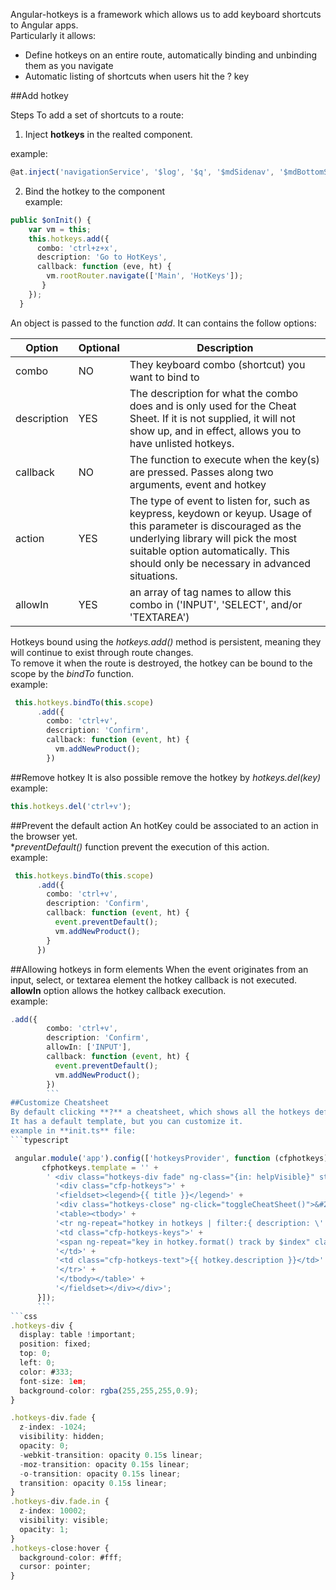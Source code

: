 Angular-hotkeys is a framework which allows us to add keyboard shortcuts to Angular apps.  
Particularly it allows:
* Define hotkeys on an entire route, automatically binding and unbinding them as you navigate
* Automatic listing of shortcuts when users hit the ? key

##Add hotkey

Steps To add a set of shortcuts to a route:  
1. Inject **hotkeys** in the realted component.   

example:  
```typescript
@at.inject('navigationService', '$log', '$q', '$mdSidenav', '$mdBottomSheet', '$mdMenu', '$mdToast', 'hotkeys', '$scope', '$rootRouter')
```
2. Bind the hotkey to the component  
example:    

```typescript
public $onInit() {
    var vm = this;
    this.hotkeys.add({
      combo: 'ctrl+z+x',
      description: 'Go to HotKeys',
      callback: function (eve, ht) {
        vm.rootRouter.navigate(['Main', 'HotKeys']);
       }
    });
  }
  ```
An object is passed to the function *add*.
It can contains the follow options:  

Option | Optional | Description 
--- | --- | ---
combo | NO | They keyboard combo (shortcut) you want to bind to 
description | YES | The description for what the combo does and is only used for the Cheat Sheet. If it is not supplied, it will not show up, and in effect, allows you to have unlisted hotkeys.
callback | NO | The function to execute when the key(s) are pressed. Passes along two arguments, event and hotkey
action |  YES | The type of event to listen for, such as keypress, keydown or keyup. Usage of this parameter is discouraged as the underlying library will pick the most suitable option automatically. This should only be necessary in advanced situations.
allowIn |  YES | an array of tag names to allow this combo in ('INPUT', 'SELECT', and/or 'TEXTAREA')

Hotkeys bound using the *hotkeys.add()* method is persistent, meaning they will continue to exist through route changes.      
To remove it when the route is destroyed, the hotkey can be bound to the scope by the *bindTo* function.   
example: 
  

```typescript
 this.hotkeys.bindTo(this.scope)
      .add({
        combo: 'ctrl+v',
        description: 'Confirm',
        callback: function (event, ht) {
          vm.addNewProduct();
        })
```

##Remove hotkey
It is also possible remove the hotkey by *hotkeys.del(key)*   
example:

```typescript
this.hotkeys.del('ctrl+v');
```
##Prevent the default action 
An hotKey could be associated to an action in the browser yet.     
**preventDefault()* function prevent the execution of this action.  
example: 

```typescript
 this.hotkeys.bindTo(this.scope)
      .add({
        combo: 'ctrl+v',
        description: 'Confirm',
        callback: function (event, ht) {
          event.preventDefault();
          vm.addNewProduct();
        }
      })
```
##Allowing hotkeys in form elements
 When the event originates from an input, select, or textarea element the hotkey callback is not executed.  
**allowIn** option allows the hotkey callback execution.   
example:   

```typescript
.add({
        combo: 'ctrl+v',
        description: 'Confirm',
        allowIn: ['INPUT'],
        callback: function (event, ht) {
          event.preventDefault();
          vm.addNewProduct();
        })
        ```
##Customize Cheatsheet 
By default clicking **?** a cheatsheet, which shows all the hotkeys defined, is shown.    
It has a default template, but you can customize it.  
example in **init.ts** file:      
```typescript

 angular.module('app').config(['hotkeysProvider', function (cfphotkeys) {
       cfphotkeys.template = '' +
        ' <div class="hotkeys-div fade" ng-class="{in: helpVisible}" style="display: none;">' +
          '<div class="cfp-hotkeys">' +
          '<fieldset><legend>{{ title }}</legend>' +
          '<div class="hotkeys-close" ng-click="toggleCheatSheet()">&#215;</div>' +
          '<table><tbody>' +
          '<tr ng-repeat="hotkey in hotkeys | filter:{ description: \'!$$undefined$$\' }">' +
          '<td class="cfp-hotkeys-keys">' +
          '<span ng-repeat="key in hotkey.format() track by $index" class="cfp-hotkeys-key">{{ key }}</span>' +
          '</td>' +
          '<td class="cfp-hotkeys-text">{{ hotkey.description }}</td>' +
          '</tr>' +
          '</tbody></table>' +
          '</fieldset></div></div>';
      }]);
      ```
```css
.hotkeys-div {
  display: table !important;
  position: fixed;
  top: 0;
  left: 0;
  color: #333;
  font-size: 1em;
  background-color: rgba(255,255,255,0.9);
}

.hotkeys-div.fade {
  z-index: -1024;
  visibility: hidden;
  opacity: 0;
  -webkit-transition: opacity 0.15s linear;
  -moz-transition: opacity 0.15s linear;
  -o-transition: opacity 0.15s linear;
  transition: opacity 0.15s linear;
}
.hotkeys-div.fade.in {
  z-index: 10002;
  visibility: visible;
  opacity: 1;
}
.hotkeys-close:hover {
  background-color: #fff;
  cursor: pointer;
}  
 ```     